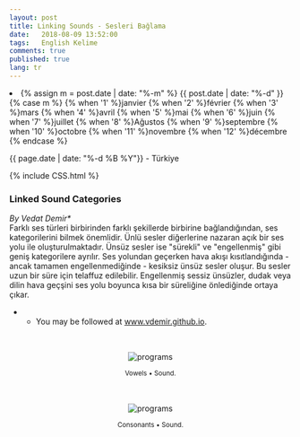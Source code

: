 ```yaml
---
layout: post
title: Linking Sounds - Sesleri Bağlama
date:   2018-08-09 13:52:00
tags:   English Kelime
comments: true
published: true
lang: tr
---
```

<li><span>{% assign m = post.date | date: "%-m" %}
      {{ post.date | date: "%-d" }}
      {% case m %}
	{% when '1' %}janvier
	{% when '2' %}février
	{% when '3' %}mars
	{% when '4' %}avril
	{% when '5' %}mai
	{% when '6' %}juin
	{% when '7' %}juillet
	{% when '8' %}Ağustos
	{% when '9' %}septembre
	{% when '10' %}octobre
	{% when '11' %}novembre
	{% when '12' %}décembre
      {% endcase %}  </span></li>

<p class="meta">{{ page.date | date: "%-d %B %Y"}} - Türkiye</p>

{% include CSS.html %}

### Linked Sound Categories

_By Vedat Demir*_
<br>
<i class="fas fa-paragraph fa-2x"></i> Farklı ses türleri birbirinden farklı şekillerde birbirine bağlandığından, ses kategorilerini bilmek önemlidir. Ünlü sesler diğerlerine nazaran açık bir ses yolu ile oluşturulmaktadır. Ünsüz sesler ise "sürekli" ve "engellenmiş" gibi geniş kategorilere ayrılır. Ses yolundan geçerken hava akışı kısıtlandığında - ancak tamamen engellenmediğinde - kesiksiz ünsüz sesler oluşur. Bu sesler uzun bir süre için telaffuz edilebilir. Engellenmiş sessiz ünsüzler, dudak veya dilin hava geçşini ses yolu boyunca  kısa bir süreliğine önlediğinde ortaya çıkar.


* * You may be followed at www.vdemir.github.io.

<br>



<div class="resize" style="margin: 15px; text-align: center;">
  <img src="{{ site.baseurl }}/images/vowels.gif" alt="programs" class="resize"  />
  <p><small>Vowels &bull; Sound.</small></p>
</div>
<br>
<div class="resize" style="margin: 15px; text-align: center;">
  <img src="{{ site.baseurl }}/images/continuous-consonants.gif" alt="programs" class="resize"  />
  <p><small>Consonants &bull; Sound.</small></p>
</div>

<style>
img.resize {
  max-width:100%;
  max-height:100%;
}
</style>
